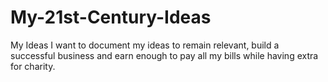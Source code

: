 # My-21st-Century-Ideas
My Ideas
I want to document my ideas to remain relevant, build a successful business and earn enough to pay all my bills while having extra for charity.
